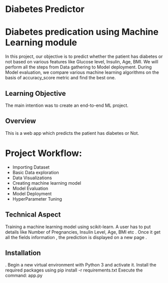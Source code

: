 # Diabetes Predictor

# Diabetes predication using Machine Learning module

In this project, our objective is to predict whether the patient has diabetes or not based on various features like Glucose level, Insulin, Age, BMI.
We will perform all the steps from Data gathering to Model deployment. During Model evaluation, we compare various machine learning algorithms on the basis of accuracy_score metric and find the best one.


## Learning Objective

The main intention was to create an end-to-end ML project.

## Overview

This is a web app which predicts the patient has diabetes or Not.

# Project Workflow:

*  Importing Dataset
*  Basic Data exploration
*  Data Visualizations
*  Creating machine learning model
*  Model Evaluation
*  Model Deployment
*  HyperParameter Tuning

## Technical Aspect

Training a machine learning model using scikit-learn.
A user has to put details like Number of Pregnancies, Insulin Level, Age, BMI etc .
Once it get all the fields information , the prediction is displayed on a new page .


## Installation
.
Begin a new virtual environment with Python 3 and activate it.
Install the required packages using pip install -r requirements.txt
Execute the command: app.py
